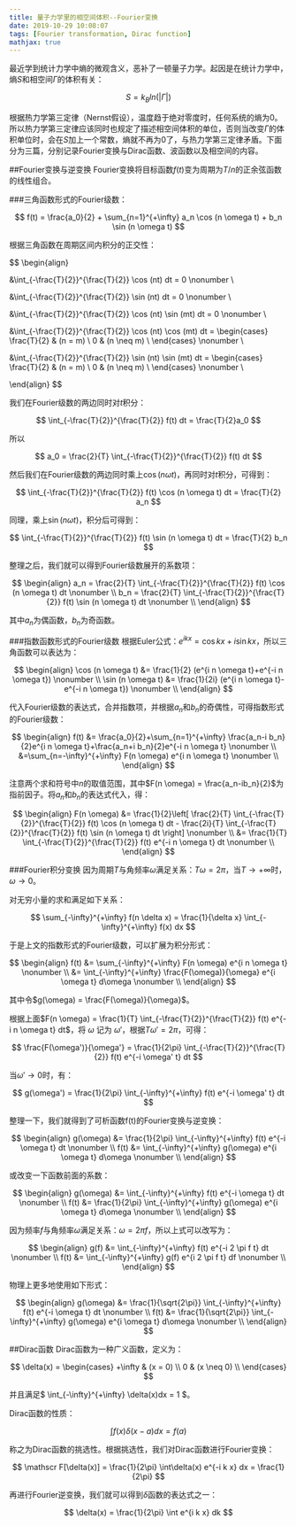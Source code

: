 ```yaml
---
title: 量子力学里的相空间体积--Fourier变换
date: 2019-10-29 10:08:07
tags: [Fourier transformation, Dirac function]
mathjax: true
---
```


最近学到统计力学中熵的微观含义，恶补了一顿量子力学。起因是在统计力学中，熵$S$和相空间$\Gamma$的体积有关：

$$ S = k_Bln(|\Gamma|) $$

根据热力学第三定律（Nernst假设），温度趋于绝对零度时，任何系统的熵为0。所以热力学第三定律应该同时也规定了描述相空间体积的单位，否则当改变$\Gamma$的体积单位时，会在$S$加上一个常数，熵就不再为0了，与热力学第三定律矛盾。下面分为三篇，分别记录Fourier变换与Dirac函数、波函数以及相空间的内容。

##Fourier变换与逆变换
Fourier变换将目标函数$f(t)$变为周期为$T/n$的正余弦函数的线性组合。

###三角函数形式的Fourier级数：

$$ f(t) = \frac{a_0}{2} + \sum_{n=1}^{+\infty} a_n \cos (n \omega t) + b_n \sin (n \omega t) $$

根据三角函数在周期区间内积分的正交性：

$$
\begin{align}

&\int_{-\frac{T}{2}}^{\frac{T}{2}} \cos (nt) dt = 0 \nonumber \\

&\int_{-\frac{T}{2}}^{\frac{T}{2}} \sin (nt) dt = 0 \nonumber \\

&\int_{-\frac{T}{2}}^{\frac{T}{2}} \cos (nt) \sin (mt) dt = 0 \nonumber \\

&\int_{-\frac{T}{2}}^{\frac{T}{2}} \cos (nt) \cos (mt) dt =
\begin{cases}
\frac{T}{2} & (n = m) \\
0 & (n \neq m) \\
\end{cases}
\nonumber \\

&\int_{-\frac{T}{2}}^{\frac{T}{2}} \sin (nt) \sin (mt) dt =
\begin{cases}
\frac{T}{2} & (n = m) \\
0 & (n \neq m) \\
\end{cases}
\nonumber \\

\end{align}
$$

我们在Fourier级数的两边同时对$t$积分：

$$ \int_{-\frac{T}{2}}^{\frac{T}{2}} f(t) dt = \frac{T}{2}a_0 $$

所以

$$ a_0 = \frac{2}{T} \int_{-\frac{T}{2}}^{\frac{T}{2}} f(t) dt $$

然后我们在Fourier级数的两边同时乘上$\cos (n \omega t)$，再同时对$t$积分，可得到：

$$ \int_{-\frac{T}{2}}^{\frac{T}{2}} f(t) \cos (n \omega t) dt = \frac{T}{2} a_n $$

同理，乘上$\sin (n \omega t)$，积分后可得到：

$$ \int_{-\frac{T}{2}}^{\frac{T}{2}} f(t) \sin (n \omega t) dt = \frac{T}{2} b_n $$

整理之后，我们就可以得到Fourier级数展开的系数项：

$$
\begin{align}
a_n = \frac{2}{T} \int_{-\frac{T}{2}}^{\frac{T}{2}} f(t) \cos (n \omega t) dt \nonumber \\
b_n = \frac{2}{T} \int_{-\frac{T}{2}}^{\frac{T}{2}} f(t) \sin (n \omega t) dt \nonumber \\
\end{align}
$$

其中$a_n$为偶函数，$b_n$为奇函数。

###指数函数形式的Fourier级数
根据Euler公式：$e^{ikx} = \cos kx + i\sin kx$，所以三角函数可以表达为：

$$
\begin{align}
\cos (n \omega t) &= \frac{1}{2} (e^{i n \omega t}+e^{-i n \omega t}) \nonumber \\
\sin (n \omega t) &= \frac{1}{2i} (e^{i n \omega t}-e^{-i n \omega t}) \nonumber \\
\end{align}
$$

代入Fourier级数的表达式，合并指数项，并根据$a_n$和$b_n$的奇偶性，可得指数形式的Fourier级数：

$$
\begin{align}
f(t) &= \frac{a_0}{2}+\sum_{n=1}^{+\infty} \frac{a_n-i b_n}{2}e^{i n \omega t}+\frac{a_n+i b_n}{2}e^{-i n \omega t} \nonumber \\
&=\sum_{n=-\infty}^{+\infty} F(n \omega) e^{i n \omega t} \nonumber \\
\end{align}
$$

注意两个求和符号中$n$的取值范围，其中$F(n \omega) = \frac{a_n-ib_n}{2}$为指前因子。将$a_n$和$b_n$的表达式代入，得：

$$
\begin{align}
F(n \omega) &= \frac{1}{2}\left[ \frac{2}{T} \int_{-\frac{T}{2}}^{\frac{T}{2}} f(t) \cos (n \omega t) dt - \frac{2i}{T} \int_{-\frac{T}{2}}^{\frac{T}{2}} f(t) \sin (n \omega t) dt \right] \nonumber \\
&= \frac{1}{T} \int_{-\frac{T}{2}}^{\frac{T}{2}} f(t) e^{-i n \omega t} dt \nonumber \\
\end{align}
$$

###Fourier积分变换
因为周期$T$与角频率$\omega$满足关系：$T \omega = 2 \pi$，当$T \to +\infty$时，$\omega \to 0$。

对无穷小量的求和满足如下关系：

$$ \sum_{-\infty}^{+\infty} f(n \delta x) = \frac{1}{\delta x} \int_{-\infty}^{+\infty} f(x) dx $$

于是上文的指数形式的Fourier级数，可以扩展为积分形式：

$$
\begin{align}
f(t) &= \sum_{-\infty}^{+\infty} F(n \omega) e^{i n \omega t} \nonumber \\
&= \int_{-\infty}^{+\infty} \frac{F(\omega)}{\omega} e^{i \omega t} d\omega \nonumber \\
\end{align}
$$

其中令$g(\omega) = \frac{F(\omega)}{\omega}$。

根据上面$F(n \omega) = \frac{1}{T} \int_{-\frac{T}{2}}^{\frac{T}{2}} f(t) e^{-i n \omega t} dt$，将 $\omega$ 记为 $\omega'$，根据$T\omega' = 2\pi$，可得：

$$ \frac{F(\omega')}{\omega'} = \frac{1}{2\pi} \int_{-\frac{T}{2}}^{\frac{T}{2}} f(t) e^{-i \omega' t} dt $$

当$\omega' \to 0$时，有：

$$ g(\omega') = \frac{1}{2\pi} \int_{-\infty}^{+\infty} f(t) e^{-i \omega' t} dt $$

整理一下，我们就得到了可析函数f(t)的Fourier变换与逆变换：

$$
\begin{align}
g(\omega) &= \frac{1}{2\pi} \int_{-\infty}^{+\infty} f(t) e^{-i \omega t} dt \nonumber \\
f(t) &= \int_{-\infty}^{+\infty} g(\omega) e^{i \omega t} d\omega \nonumber \\
\end{align}
$$

或改变一下函数前面的系数：

$$
\begin{align}
g(\omega) &= \int_{-\infty}^{+\infty} f(t) e^{-i \omega t} dt \nonumber \\
f(t) &= \frac{1}{2\pi} \int_{-\infty}^{+\infty} g(\omega) e^{i \omega t} d\omega \nonumber \\
\end{align}
$$

因为频率$f$与角频率$\omega$满足关系：$\omega = 2 \pi f$，所以上式可以改写为：

$$
\begin{align}
g(f) &= \int_{-\infty}^{+\infty} f(t) e^{-i 2 \pi f t} dt \nonumber \\
f(t) &= \int_{-\infty}^{+\infty} g(f) e^{i 2 \pi f t} df \nonumber \\
\end{align}
$$

物理上更多地使用如下形式：

$$
\begin{align}
g(\omega) &= \frac{1}{\sqrt{2\pi}} \int_{-\infty}^{+\infty} f(t) e^{-i \omega t} dt \nonumber \\
f(t) &= \frac{1}{\sqrt{2\pi}} \int_{-\infty}^{+\infty} g(\omega) e^{i \omega t} d\omega \nonumber \\
\end{align}
$$

##Dirac函数
Dirac函数为一种广义函数，定义为：

$$
\delta(x) =
\begin{cases}
+\infty & (x = 0) \\
0 & (x \neq 0) \\
\end{cases}
$$

并且满足$ \int_{-\infty}^{+\infty} \delta(x)dx = 1 $。

Dirac函数的性质：

$$ \int f(x)\delta(x-a)dx = f(a) $$

称之为Dirac函数的挑选性。根据挑选性，我们对Dirac函数进行Fourier变换：

$$ \mathscr F[\delta(x)] = \frac{1}{2\pi} \int\delta(x) e^{-i k x} dx = \frac{1}{2\pi} $$

再进行Fourier逆变换，我们就可以得到$\delta$函数的表达式之一：

$$ \delta(x) = \frac{1}{2\pi} \int e^{i k x} dk $$
